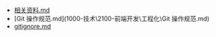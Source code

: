 - [相关资料.md](1000-技术\2100-前端开发\工程化\相关资料.md)- [Git 操作规范.md](1000-技术\2100-前端开发\工程化\Git 操作规范.md)- [gitignore.md](1000-技术\2100-前端开发\工程化\gitignore.md)